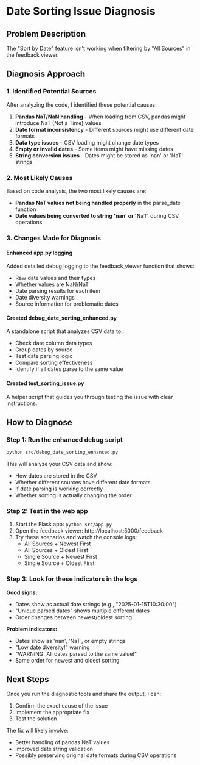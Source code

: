 # Date Sorting Issue Diagnosis

## Problem Description
The "Sort by Date" feature isn't working when filtering by "All Sources" in the feedback viewer.

## Diagnosis Approach

### 1. Identified Potential Sources
After analyzing the code, I identified these potential causes:

1. **Pandas NaT/NaN handling** - When loading from CSV, pandas might introduce NaT (Not a Time) values
2. **Date format inconsistency** - Different sources might use different date formats
3. **Data type issues** - CSV loading might change date types
4. **Empty or invalid dates** - Some items might have missing dates
5. **String conversion issues** - Dates might be stored as 'nan' or 'NaT' strings

### 2. Most Likely Causes
Based on code analysis, the two most likely causes are:
- **Pandas NaT values not being handled properly** in the parse_date function
- **Date values being converted to string 'nan' or 'NaT'** during CSV operations

### 3. Changes Made for Diagnosis

#### Enhanced app.py logging
Added detailed debug logging to the feedback_viewer function that shows:
- Raw date values and their types
- Whether values are NaN/NaT
- Date parsing results for each item
- Date diversity warnings
- Source information for problematic dates

#### Created debug_date_sorting_enhanced.py
A standalone script that analyzes CSV data to:
- Check date column data types
- Group dates by source
- Test date parsing logic
- Compare sorting effectiveness
- Identify if all dates parse to the same value

#### Created test_sorting_issue.py
A helper script that guides you through testing the issue with clear instructions.

## How to Diagnose

### Step 1: Run the enhanced debug script
```bash
python src/debug_date_sorting_enhanced.py
```

This will analyze your CSV data and show:
- How dates are stored in the CSV
- Whether different sources have different date formats
- If date parsing is working correctly
- Whether sorting is actually changing the order

### Step 2: Test in the web app
1. Start the Flask app: `python src/app.py`
2. Open the feedback viewer: http://localhost:5000/feedback
3. Try these scenarios and watch the console logs:
   - All Sources + Newest First
   - All Sources + Oldest First
   - Single Source + Newest First
   - Single Source + Oldest First

### Step 3: Look for these indicators in the logs

**Good signs:**
- Dates show as actual date strings (e.g., "2025-01-15T10:30:00")
- "Unique parsed dates" shows multiple different dates
- Order changes between newest/oldest sorting

**Problem indicators:**
- Dates show as 'nan', 'NaT', or empty strings
- "Low date diversity!" warning
- "WARNING: All dates parsed to the same value!"
- Same order for newest and oldest sorting

## Next Steps

Once you run the diagnostic tools and share the output, I can:
1. Confirm the exact cause of the issue
2. Implement the appropriate fix
3. Test the solution

The fix will likely involve:
- Better handling of pandas NaT values
- Improved date string validation
- Possibly preserving original date formats during CSV operations
